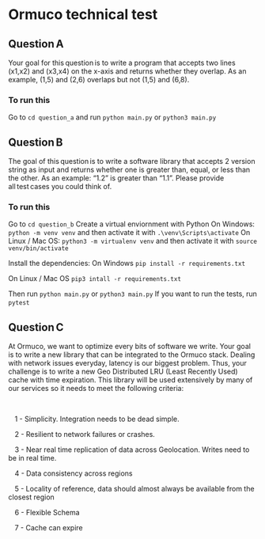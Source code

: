 # Ormuco technical test

## Question A

Your goal for this question is to write a program that accepts two lines (x1,x2) and (x3,x4) on the x-axis and returns whether they overlap. As an example, (1,5) and (2,6) overlaps but not (1,5) and (6,8).
### To run this
Go to `cd question_a` and run `python main.py` or `python3 main.py`
 

## Question B

The goal of this question is to write a software library that accepts 2 version string as input and returns whether one is greater than, equal, or less than the other. As an example: “1.2” is greater than “1.1”. Please provide all test cases you could think of.
### To run this
Go to `cd question_b`
Create a virtual enviornment with Python
On Windows: `python -m venv venv` and then activate it with `.\venv\Scripts\activate`
On Linux / Mac OS: `python3 -m virtualenv venv` and then activate it with `source venv/bin/activate`

Install the dependencies:
On Windows
`pip install -r requirements.txt`

On Linux / Mac OS
`pip3 intall -r requirements.txt`

Then run `python main.py` or `python3 main.py`
If you want to run the tests, run `pytest`
 

## Question C

At Ormuco, we want to optimize every bits of software we write. Your goal is to write a new library that can be integrated to the Ormuco stack. Dealing with network issues everyday, latency is our biggest problem. Thus, your challenge is to write a new Geo Distributed LRU (Least Recently Used) cache with time expiration. This library will be used extensively by many of our services so it needs to meet the following criteria:

 

    1 - Simplicity. Integration needs to be dead simple.

    2 - Resilient to network failures or crashes.

    3 - Near real time replication of data across Geolocation. Writes need to be in real time.

    4 - Data consistency across regions

    5 - Locality of reference, data should almost always be available from the closest region

    6 - Flexible Schema

    7 - Cache can expire 